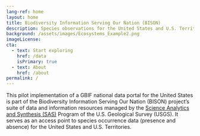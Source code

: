```yaml
---
lang-ref: home
layout: home
title: Biodiversity Information Serving Our Nation (BISON)
description: Species observations for the United States and U.S. Territories.
background: /assets/images/Ecosystems_Example2.png
imageLicense:
cta:
  - text: Start exploring
    href: /data
    isPrimary: true
  - text: About
    href: /about
permalink: /
---
```


This pilot implementation of a GBIF national data portal for the United States is part of the Biodiversity Information Serving Our Nation (BISON) project’s suite of data and information resources managed by the [Science Analytics and Synthesis (SAS)](https://www.usgs.gov/core-science-systems/science-analytics-and-synthesis) Program of the U.S. Geological Survey (USGS). It serves as an access point to species occurrence data (presence and absence) for the United States and U.S. Territories. 


